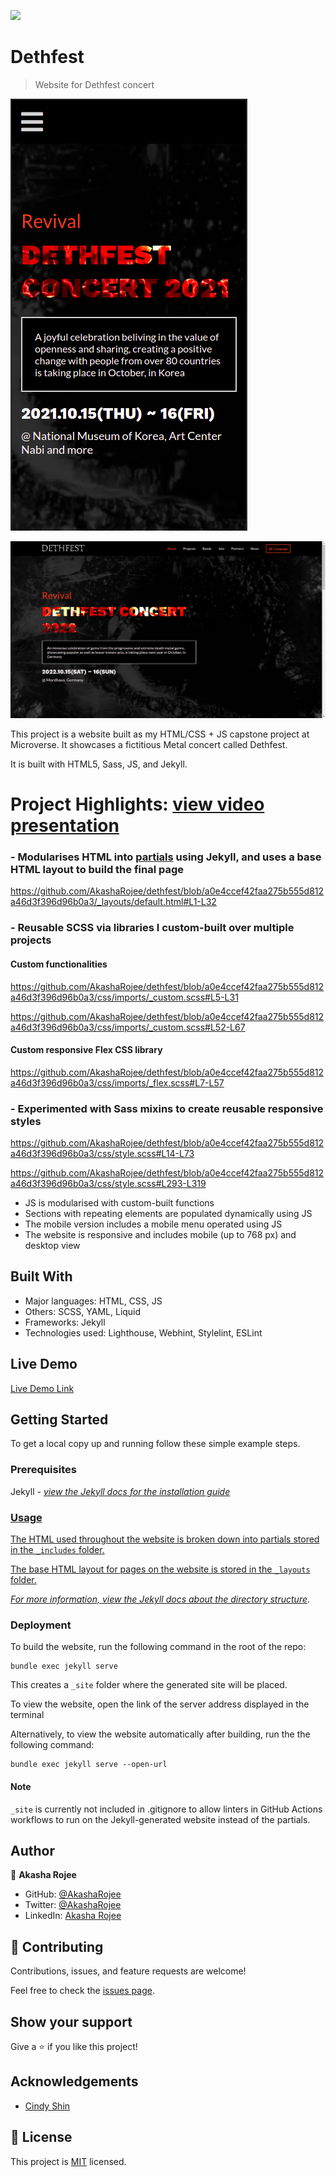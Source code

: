 ![](https://img.shields.io/badge/Microverse-blueviolet)

# Dethfest

> Website for Dethfest concert

![screenshot](images/dethfest-mobile.png)

![screenshot](images/dethfest-desktop.png)

This project is a website built as my HTML/CSS + JS capstone project at Microverse. It showcases a fictitious Metal concert called Dethfest.

It is built with HTML5, Sass, JS, and Jekyll.

# Project Highlights: [view video presentation](https://www.loom.com/share/e495c1f4cad846d8b3512d27eb620c33)

### - Modularises HTML into [partials](https://github.com/AkashaRojee/dethfest/tree/main/_includes) using Jekyll, and uses a base HTML layout to build the final page

https://github.com/AkashaRojee/dethfest/blob/a0e4ccef42faa275b555d812a46d3f396d96b0a3/_layouts/default.html#L1-L32

### - Reusable SCSS via libraries I custom-built over multiple projects

#### Custom functionalities

https://github.com/AkashaRojee/dethfest/blob/a0e4ccef42faa275b555d812a46d3f396d96b0a3/css/imports/_custom.scss#L5-L31

https://github.com/AkashaRojee/dethfest/blob/a0e4ccef42faa275b555d812a46d3f396d96b0a3/css/imports/_custom.scss#L52-L67

#### Custom responsive Flex CSS library

https://github.com/AkashaRojee/dethfest/blob/a0e4ccef42faa275b555d812a46d3f396d96b0a3/css/imports/_flex.scss#L7-L57

### - Experimented with Sass mixins to create reusable responsive styles

https://github.com/AkashaRojee/dethfest/blob/a0e4ccef42faa275b555d812a46d3f396d96b0a3/css/style.scss#L14-L73

https://github.com/AkashaRojee/dethfest/blob/a0e4ccef42faa275b555d812a46d3f396d96b0a3/css/style.scss#L293-L319

- JS is modularised with custom-built functions
- Sections with repeating elements are populated dynamically using JS
- The mobile version includes a mobile menu operated using JS
- The website is responsive and includes mobile (up to 768 px) and desktop view

## Built With

- Major languages: HTML, CSS, JS
- Others: SCSS, YAML, Liquid
- Frameworks: Jekyll
- Technologies used: Lighthouse, Webhint, Stylelint, ESLint

## Live Demo

[Live Demo Link](https://AkashaRojee.github.io/dethfest)

## Getting Started

To get a local copy up and running follow these simple example steps.

### Prerequisites

Jekyll - _<a href="https://jekyllrb.com/docs/installation" target="_blank">view the Jekyll docs for the installation guide_

### Usage

The HTML used throughout the website is broken down into partials stored in the `_includes` folder.

The base HTML layout for pages on the website is stored in the `_layouts` folder.

_For more information, <a href="https://jekyllrb.com/docs/structure" target="_blank">view the Jekyll docs about the directory structure</a>_.

### Deployment

To build the website, run the following command in the root of the repo:

```
bundle exec jekyll serve
```

This creates a `_site` folder where the generated site will be placed.

To view the website, open the link of the server address displayed in the terminal

Alternatively, to view the website automatically after building, run the the following command:

```
bundle exec jekyll serve --open-url
```

#### Note

`_site` is currently not included in .gitignore to allow linters in GitHub Actions workflows to run on the Jekyll-generated website instead of the partials.

## Author

👤 **Akasha Rojee**

- GitHub: [@AkashaRojee](https://github.com/AkashaRojee)
- Twitter: [@AkashaRojee](https://twitter.com/AkashaRojee)
- LinkedIn: [Akasha Rojee](https://linkedin.com/in/AkashaRojee)

## 🤝 Contributing

Contributions, issues, and feature requests are welcome!

Feel free to check the [issues page](../../issues/).

## Show your support

Give a ⭐️ if you like this project!
  
## Acknowledgements
  
- [Cindy Shin](https://www.behance.net/adagio07)

## 📝 License

This project is [MIT](./MIT.md) licensed.
